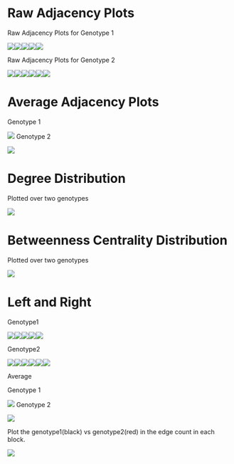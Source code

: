Raw Adjacency Plots
===================

Raw Adjacency Plots for Genotype 1

![](Figs/unnamed-chunk-2-1.png)![](Figs/unnamed-chunk-2-2.png)![](Figs/unnamed-chunk-2-3.png)![](Figs/unnamed-chunk-2-4.png)![](Figs/unnamed-chunk-2-5.png)

Raw Adjacency Plots for Genotype 2

![](Figs/unnamed-chunk-3-1.png)![](Figs/unnamed-chunk-3-2.png)![](Figs/unnamed-chunk-3-3.png)![](Figs/unnamed-chunk-3-4.png)![](Figs/unnamed-chunk-3-5.png)![](Figs/unnamed-chunk-3-6.png)

Average Adjacency Plots
=======================

Genotype 1

![](Figs/unnamed-chunk-4-1.png) Genotype 2

![](Figs/unnamed-chunk-5-1.png)

Degree Distribution
===================

Plotted over two genotypes

![](Figs/unnamed-chunk-6-1.png)

Betweenness Centrality Distribution
===================================

Plotted over two genotypes

![](Figs/unnamed-chunk-7-1.png)

Left and Right
==============

Genotype1

![](Figs/unnamed-chunk-9-1.png)![](Figs/unnamed-chunk-9-2.png)![](Figs/unnamed-chunk-9-3.png)![](Figs/unnamed-chunk-9-4.png)![](Figs/unnamed-chunk-9-5.png)

Genotype2

![](Figs/unnamed-chunk-10-1.png)![](Figs/unnamed-chunk-10-2.png)![](Figs/unnamed-chunk-10-3.png)![](Figs/unnamed-chunk-10-4.png)![](Figs/unnamed-chunk-10-5.png)![](Figs/unnamed-chunk-10-6.png)

Average

Genotype 1

![](Figs/unnamed-chunk-11-1.png) Genotype 2

![](Figs/unnamed-chunk-12-1.png)

Plot the genotype1(black) vs genotype2(red) in the edge count in each block.

![](Figs/unnamed-chunk-13-1.png)
